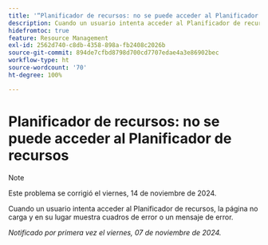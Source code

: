 ```yaml
---
title: '“Planificador de recursos: no se puede acceder al Planificador de recursos”'
description: Cuando un usuario intenta acceder al Planificador de recursos, la página no carga y en su lugar muestra cuadros de error o un mensaje de error.
hidefromtoc: true
feature: Resource Management
exl-id: 2562d740-c8db-4358-898a-fb2408c2026b
source-git-commit: 894de7cfbd8798d700cd7707edae4a3e86902bec
workflow-type: ht
source-wordcount: '70'
ht-degree: 100%

---
```


# Planificador de recursos: no se puede acceder al Planificador de recursos

>[!NOTE]
>
>Este problema se corrigió el viernes, 14 de noviembre de 2024.

Cuando un usuario intenta acceder al Planificador de recursos, la página no carga y en su lugar muestra cuadros de error o un mensaje de error.

_Notificado por primera vez el viernes, 07 de noviembre de 2024._
